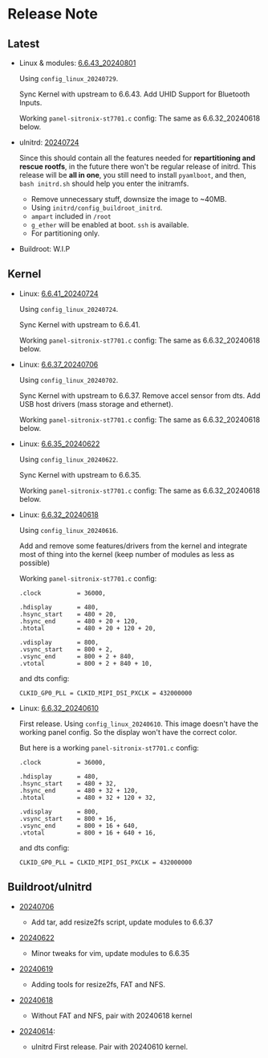 # Release Note

## Latest

- Linux & modules: [6.6.43_20240801](https://github.com/alexcaoys/linux-superbird-6.6.y/releases/tag/6.6.43_20240801)

    Using `config_linux_20240729`.

    Sync Kernel with upstream to 6.6.43.
    Add UHID Support for Bluetooth Inputs.

    Working `panel-sitronix-st7701.c` config: The same as 6.6.32_20240618 below.

- uInitrd: [20240724](https://github.com/alexcaoys/notes-superbird/releases/tag/20240724)

    Since this should contain all the features needed for **repartitioning and rescue rootfs**, in the future there won't be regular release of initrd. This release will be **all in one**, you still need to install `pyamlboot`, and then, `bash initrd.sh` should help you enter the initramfs.

    - Remove unnecessary stuff, downsize the image to ~40MB.
    - Using `initrd/config_buildroot_initrd`. 
    - `ampart` included in `/root`
    - `g_ether` will be enabled at boot. `ssh` is available. 
    - For partitioning only.

- Buildroot: W.I.P

## Kernel

- Linux: [6.6.41_20240724](https://github.com/alexcaoys/linux-superbird-6.6.y/releases/tag/6.6.41_20240724)

    Using `config_linux_20240724`.

    Sync Kernel with upstream to 6.6.41.

    Working `panel-sitronix-st7701.c` config: The same as 6.6.32_20240618 below.

- Linux: [6.6.37_20240706](https://github.com/alexcaoys/linux-superbird-6.6.y/releases/tag/6.6.37_20240706)

    Using `config_linux_20240702`.

    Sync Kernel with upstream to 6.6.37. 
    Remove accel sensor from dts.
    Add USB host drivers (mass storage and ethernet).

    Working `panel-sitronix-st7701.c` config: The same as 6.6.32_20240618 below.

- Linux: [6.6.35_20240622](https://github.com/alexcaoys/linux-superbird-6.6.y/releases/tag/6.6.35_20240622)

    Using `config_linux_20240622`.

    Sync Kernel with upstream to 6.6.35. 

    Working `panel-sitronix-st7701.c` config: The same as 6.6.32_20240618 below.

- Linux: [6.6.32_20240618](https://github.com/alexcaoys/linux-superbird-6.6.y/releases/tag/6.6.32_20240618)

    Using `config_linux_20240616`.

    Add and remove some features/drivers from the kernel and integrate most of thing into the kernel (keep number of modules as less as possible)

    Working `panel-sitronix-st7701.c` config:
    ```
	.clock          = 36000,

	.hdisplay       = 480,
	.hsync_start    = 480 + 20, 
	.hsync_end      = 480 + 20 + 120,
	.htotal         = 480 + 20 + 120 + 20,

	.vdisplay       = 800,
	.vsync_start    = 800 + 2,
	.vsync_end      = 800 + 2 + 840,
	.vtotal         = 800 + 2 + 840 + 10,
    ```
    and dts config:
    ```
    CLKID_GP0_PLL = CLKID_MIPI_DSI_PXCLK = 432000000
    ```

- Linux: [6.6.32_20240610](https://github.com/alexcaoys/linux-superbird-6.6.y/releases/tag/6.6.32_20240610)

    First release. Using `config_linux_20240610`. This image doesn't have the working panel config. So the display won't have the correct color.

    But here is a working `panel-sitronix-st7701.c` config:
    ```
    .clock          = 36000,

	.hdisplay       = 480,
	.hsync_start    = 480 + 32,
	.hsync_end      = 480 + 32 + 120,
	.htotal         = 480 + 32 + 120 + 32,

	.vdisplay       = 800,
	.vsync_start    = 800 + 16,
	.vsync_end      = 800 + 16 + 640,
	.vtotal         = 800 + 16 + 640 + 16,
    ```
    and dts config:
    ```
    CLKID_GP0_PLL = CLKID_MIPI_DSI_PXCLK = 432000000
    ```

## Buildroot/uInitrd

- [20240706](https://github.com/alexcaoys/notes-superbird/releases/tag/20240706) 
    - Add tar, add resize2fs script, update modules to 6.6.37

- [20240622](https://github.com/alexcaoys/notes-superbird/releases/tag/20240622) 
    - Minor tweaks for vim, update modules to 6.6.35

- [20240619](https://github.com/alexcaoys/notes-superbird/releases/tag/20240619) 
    - Adding tools for resize2fs, FAT and NFS.

- [20240618](https://github.com/alexcaoys/notes-superbird/releases/tag/20240618) 
    - Without FAT and NFS, pair with 20240618 kernel

- [20240614](https://github.com/alexcaoys/notes-superbird/releases/tag/20240614): 
    - uInitrd First release. Pair with 20240610 kernel.